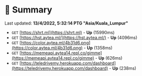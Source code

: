 # 📖 Summary
Last updated: **13/4/2022, 5:32:14 PTG "Asia/Kuala_Lumpur"**

- `GET` [https://shrt.ml](https://shrt.ml) - **Up** (15990ms)
- `GET` [https://hst.aytea.ml/](https://hst.aytea.ml/) - **Up** (4096ms)
- `GET` [https://color.aytea.ml/4b31d6.png](https://color.aytea.ml/4b31d6.png) - **Up** (1358ms)
- `GET` [https://memeapi.aytea14.repl.co/gimme](https://memeapi.aytea14.repl.co/gimme) - **Up** (626ms)
- `GET` [https://teledrivemy.herokuapp.com/dashboard](https://teledrivemy.herokuapp.com/dashboard) - **Up** (238ms)
